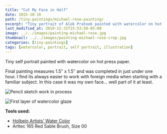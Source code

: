 ```yaml
---
title: "Cut My Face in Half"
date: 2015-10-16
path: /tiny-paintings/michael-rose-painting/
excerpt: "Tiny portrait of Alok Prateek painted with watercolor on hot press paper."
last_modified_at: 2019-12-31T15:53:50-05:00
image: ../../images/painting-michael-rose.jpg
thumbnail: ../../images/painting-michael-rose-crop.jpg
categories: [tiny-paintings]
tags: [watercolor, portrait, self portrait, illustration]
---
```


Tiny self portrait painted with watercolor on hot press paper.

Final painting measures 1.5&#x2033; x 1.5&#x2033; and was completed in just under one hour. I find its always easier to work with foreign media when starting with a familiar subject. In this case it was my own face... well part of it at least.

![Pencil sketch work in process](../../images/painting-michael-rose-process-1-lg.jpg)

![First layer of watercolor glaze](../../images/painting-michael-rose-process-2-lg.jpg)

**Tools used:**

- [Holbein Artists' Water Color](https://amzn.to/2ZPsCTN)
- Arttec 165 Red Sable Brush, Size 00
